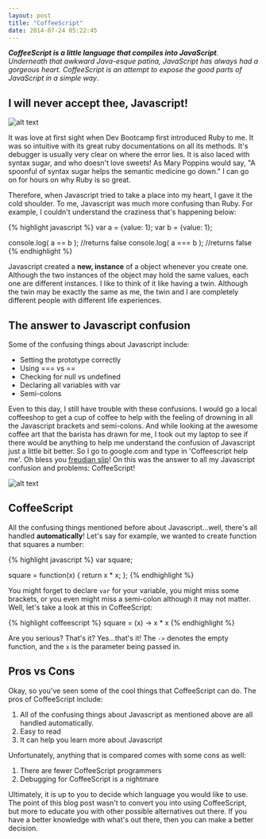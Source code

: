```yaml
---
layout: post
title: "CoffeeScript"
date: 2014-07-24 05:22:45
---
```


***CoffeeScript is a little language that compiles into JavaScript**. Underneath that awkward Java-esque patina, JavaScript has always had a gorgeous heart. CoffeeScript is an attempt to expose the good parts of JavaScript in a simple way*.

## I will never accept thee, Javascript!

![alt text](/assets/img/i-love-ruby.jpg "<3")

It was love at first sight when Dev Bootcamp first introduced Ruby to me. It was so intuitive with its great ruby documentations on all its methods. It's debugger is usually very clear on where the error lies. It is also laced with syntax sugar, and who doesn't love sweets! As Mary Poppins would say, "A spoonful of syntax sugar helps the semantic medicine go down." I can go on for hours on why Ruby is so great.

Therefore, when Javascript tried to take a place into my heart, I gave it the cold shoulder. To me, Javascript was much more confusing than Ruby. For example, I couldn't understand the craziness that's happening below:

{% highlight javascript %}
var a = {value: 1};
var b = {value: 1};

console.log( a == b ); //returns false
console.log( a === b ); //returns false
{% endhighlight %}

Javascript created a **new, instance** of a object whenever you create one. Although the two instances of the object may hold the same values, each one are different instances. I like to think of it like having a twin. Although the twin may be exactly the same as me, the twin and I are completely different people with different life experiences.

## The answer to Javascript confusion

Some of the confusing things about Javascript include:

  * Setting the prototype correctly
  * Using === vs ==
  * Checking for null vs undefined
  * Declaring all variables with var
  * Semi-colons

Even to this day, I still have trouble with these confusions. I would go a local coffeeshop to get a cup of coffee to help with the feeling of drowning in all the Javascript brackets and semi-colons. And while looking at the awesome coffee art that the barista has drawn for me, I took out my laptop to see if there would be anything to help me understand the confusion of Javascript just a little bit better. So I go to google.com and type in 'Coffeescript help me'. Oh bless you [freudian slip](http://en.wikipedia.org/wiki/Freudian_slip)! On this was the answer to all my Javascript confusion and problems: CoffeeScript!

![alt text](/assets/img/coffee.jpg "Coffee art")

## CoffeeScript

All the confusing things mentioned before about Javascript...well, there's all handled **automatically**! Let's say for example, we wanted to create function that squares a number:

{% highlight javascript %}
var square;

square = function(x) {
  return x * x;
};
{% endhighlight %}

You might forget to declare ```var``` for your variable, you might miss some brackets, or you even might miss a semi-colon although it may not matter. Well, let's take a look at this in CoffeeScript:

{% highlight coffeescript %}
square = (x) -> x * x
{% endhighlight %}

Are you serious? That's it? Yes...that's it! The ```->``` denotes the empty function, and the ```x``` is the parameter being passed in.

## Pros vs Cons

Okay, so you've seen some of the cool things that CoffeeScript can do. The pros of CoffeeScript include:

  1. All of the confusing things about Javascript as mentioned above are all handled automatically.
  2. Easy to read
  3. It can help you learn more about Javascript

Unfortunately, anything that is compared comes with some cons as well:

  1. There are fewer CoffeeScript programmers
  2. Debugging for CoffeeScript is a nightmare

Ultimately, it is up to you to decide which language you would like to use. The point of this blog post wasn't to convert you into using CoffeeScript, but more to educate you with other possible alternatives out there. If you have a better knowledge with what's out there, then you can make a better decision.
